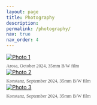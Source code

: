 ```yaml
---
layout: page
title: Photography
description: 
permalink: /photography/
nav: true
nav_order: 4
---
```



<!--<style>
  .photo-container {
    margin: 40px auto;
    max-width: 600px;
    text-align: center;
  }

  .photo-container img {
    width: 100%;
    border-radius: 8px;
    transition: box-shadow 0.3s ease;
    cursor: zoom-in;
  }

  .photo-container img:hover {
    box-shadow: 0 8px 24px rgba(0, 0, 0, 0.2);
  }

  .photo-caption {
    margin-top: 10px;
    font-size: 0.9em;
    color: #555;
    font-family: 'Lora', serif;
  }
</style>

<!-- Lightbox2 CSS/JS is assumed to be loaded in _includes/head_custom.html -->

<style>
  .gallery-grid {
    display: grid;
    grid-template-columns: repeat(auto-fit, minmax(240px, 1fr));
    gap: 20px;
    padding: 20px 0;
  }

  .gallery-item {
    text-align: center;
  }

  .gallery-item img {
    width: 100%;
    border-radius: 8px;
    transition: box-shadow 0.3s ease;
    cursor: zoom-in;
  }

  .gallery-item img:hover {
    box-shadow: 0 8px 24px rgba(0, 0, 0, 0.2);
  }

  .photo-caption {
    margin-top: 8px;
    font-size: 0.9em;
    color: #555;
    font-family: 'Lora', serif;
  }
</style>

<div class="photo-container">
  <a href="{{ site.baseurl }}/assets/img/Photos/Photo1.jpg" data-lightbox="gallery" title="Arosa, October 2024, 35mm B/W film">
    <img src="{{ site.baseurl }}/assets/img/Photos/Photo1.jpg" alt="Photo 1">
  </a>
  <div class="photo-caption">Arosa, October 2024, 35mm B/W film</div>
</div>

<div class="photo-container">
  <a href="{{ site.baseurl }}/assets/img/Photos/Photo2.jpg" data-lightbox="gallery" title="Konstanz, September 2024, 35mm B/W film">
    <img src="{{ site.baseurl }}/assets/img/Photos/Photo2.jpg" alt="Photo 2">
  </a>
  <div class="photo-caption">Konstanz, September 2024, 35mm B/W film</div>
</div>

<div class="photo-container">
  <a href="{{ site.baseurl }}/assets/img/Photos/Photo3.jpg" data-lightbox="gallery" title="Konstanz, September 2024, 35mm B/W film">
    <img src="{{ site.baseurl }}/assets/img/Photos/Photo3.jpg" alt="Photo 3">
  </a>
  <div class="photo-caption">Konstanz, September 2024, 35mm B/W film</div>
</div>
